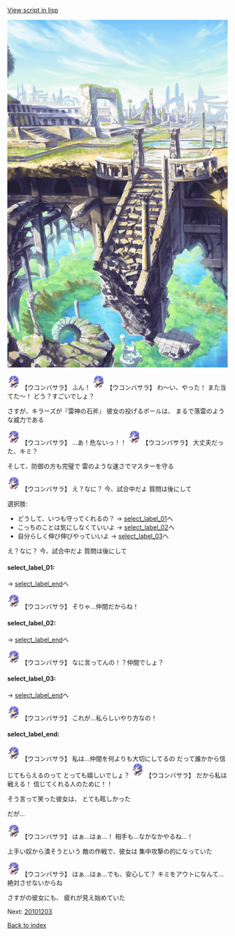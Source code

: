 [View script in lisp](../scripts/20101202.txt)

![antiquity.png](../images/backgrounds/antiquity.png)

<img src="../images/units/201011.png" alt="201011.png" height="34"/>
【ウコンバサラ】
ふん！

<img src="../images/units/201011.png" alt="201011.png" height="34"/>
【ウコンバサラ】
わ〜い、やった！
また当てた〜！
どう？すごいでしょ？

さすが、キラーズが『雷神の石斧』
彼女の投げるボールは、
まるで落雷のような威力である

<img src="../images/units/201011.png" alt="201011.png" height="34"/>
【ウコンバサラ】
…あ！危ないっ！！

<img src="../images/units/201011.png" alt="201011.png" height="34"/>
【ウコンバサラ】
大丈夫だった、キミ？

そして、防御の方も完璧で
雷のような速さでマスターを守る

<img src="../images/units/201011.png" alt="201011.png" height="34"/>
【ウコンバサラ】
え？なに？
今、試合中だよ
質問は後にして

選択肢:
- どうして、いつも守ってくれるの？ → [select_label_01](#select_label_01)へ
- こっちのことは気にしなくていいよ → [select_label_02](#select_label_02)へ
- 自分らしく伸び伸びやっていいよ → [select_label_03](#select_label_03)へ

え？なに？
今、試合中だよ
質問は後にして

#### select_label_01:
 → [select_label_end](#select_label_end)へ

<img src="../images/units/201011.png" alt="201011.png" height="34"/>
【ウコンバサラ】
そりゃ…仲間だからね！

#### select_label_02:
 → [select_label_end](#select_label_end)へ

<img src="../images/units/201011.png" alt="201011.png" height="34"/>
【ウコンバサラ】
なに言ってんの！？仲間でしょ？

#### select_label_03:
 → [select_label_end](#select_label_end)へ

<img src="../images/units/201011.png" alt="201011.png" height="34"/>
【ウコンバサラ】
これが…私らしいやり方なの！

#### select_label_end:

<img src="../images/units/201011.png" alt="201011.png" height="34"/>
【ウコンバサラ】
私は…仲間を何よりも大切にしてるの
だって誰かから信じてもらえるのって
とっても嬉しいでしょ？

<img src="../images/units/201011.png" alt="201011.png" height="34"/>
【ウコンバサラ】
だから私は戦える！
信じてくれる人のために！！

そう言って笑った彼女は、
とても眩しかった

だが…

<img src="../images/units/201011.png" alt="201011.png" height="34"/>
【ウコンバサラ】
はぁ…はぁ…！
相手も…なかなかやるね…！

上手い奴から潰そうという
敵の作戦で、彼女は
集中攻撃の的になっていた

<img src="../images/units/201011.png" alt="201011.png" height="34"/>
【ウコンバサラ】
はぁ…はぁ…でも、安心して？
キミをアウトになんて…
絶対させないからね

さすがの彼女にも、
疲れが見え始めていた

Next: [20101203](20101203.md)

[Back to index](index.md)
